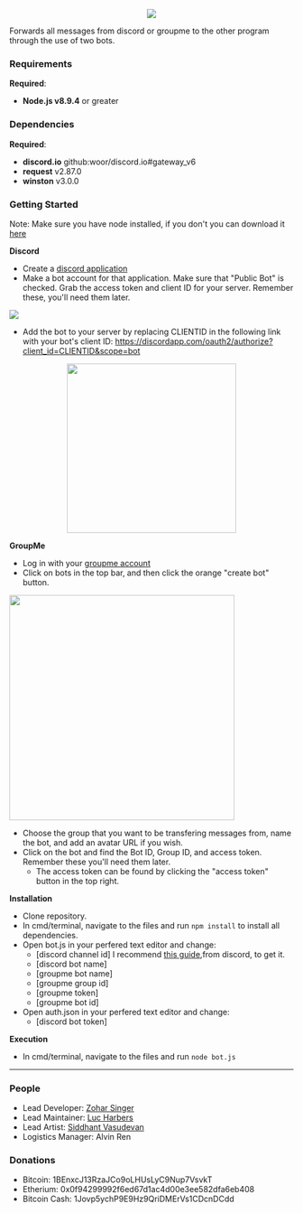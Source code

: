 <p align="center"><img src="https://i.imgur.com/1SQC4LL.jpg"></p>
Forwards all messages from discord or groupme to the other program through the use of two bots.

### Requirements
**Required**:
* **Node.js v8.9.4** or greater

### Dependencies
**Required**:
* **discord.io** github:woor/discord.io#gateway_v6
* **request** v2.87.0
* **winston** v3.0.0

### Getting Started
Note: Make sure you have node installed, if you don't you can download it <a href="https://nodejs.org/en/download/"> here</a>

**Discord**
* Create a <a href="https://discordapp.com/login?redirect_to=%2Fdevelopers%2Fapplications%2Fme">discord application</a>
* Make a bot account for that application. Make sure that "Public Bot" is checked. Grab the access token and client ID for your server. Remember these, you'll need them later.
<p align="left"><img src="https://i.imgur.com/LYRZAqw.png" width 300 height=auto></p>

* Add the bot to your server by replacing CLIENTID in the following link with your bot's client ID: https://discordapp.com/oauth2/authorize?client_id=CLIENTID&scope=bot
<p align="center"><img src="https://i.imgur.com/6fOfvqC.png" width=300 height=auto></p>


**GroupMe**
* Log in with your <a href="https://dev.groupme.com/session/new">groupme account<a>
* Click on bots in the top bar, and then click the orange "create bot" button.
<p align="left"><img src="https://i.imgur.com/HoB81Jh.png" width=399 height=auto></p>

* Choose the group that you want to be transfering messages from, name the bot, and add an avatar URL if you wish. 
* Click on the bot and find the Bot ID, Group ID, and access token. Remember these you'll need them later. 
  * The access token can be found by clicking the "access token" button in the top right.
  
**Installation**
* Clone repository.
* In cmd/terminal, navigate to the files and run `npm install` to install all dependencies.
* Open bot.js in your perfered text editor and change:
  * [discord channel id] I recommend <a href="https://support.discordapp.com/hc/en-us/articles/206346498-Where-can-I-find-my-User-Server-Message-ID-"> this guide</a>,from discord, to get it.
  * [discord bot name]
  * [groupme bot name]
  * [groupme group id]
  * [groupme token]
  * [groupme bot id]
* Open auth.json in your perfered text editor and change:
  * [discord bot token]

**Execution**
* In cmd/terminal, navigate to the files and run `node bot.js` 
------------------------------------------------------------------------------------------------------------------------------
### People
* Lead Developer: [Zohar Singer](https://github.com/z0san)
* Lead Maintainer: [Luc Harbers](https://github.com/McKlaus)
* Lead Artist: [Siddhant Vasudevan](https://www.instagram.com/sidduthesquiddu/)
* Logistics Manager: Alvin Ren
### Donations
* Bitcoin: 1BEnxcJ13RzaJCo9oLHUsLyC9Nup7VsvkT
* Etherium: 0x0f94299992f6ed67d1ac4d00e3ee582dfa6eb408
* Bitcoin Cash: 1Jovp5ychP9E9Hz9QriDMErVs1CDcnDCdd



